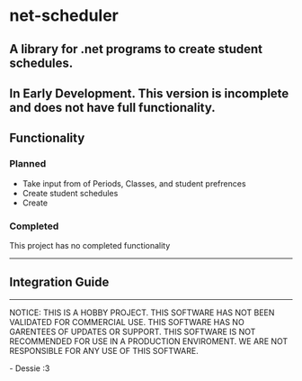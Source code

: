 # net-scheduler
A library for .net programs to create student schedules.
---
In Early Development. This version is incomplete and does not have full functionality.
---
## Functionality
### Planned
- Take input from of Periods, Classes, and student prefrences
- Create student schedules 
- Create 
### Completed
This project has no completed functionality

---
## Integration Guide

---
NOTICE: THIS IS A HOBBY PROJECT. THIS SOFTWARE HAS NOT BEEN VALIDATED FOR COMMERCIAL USE. THIS SOFTWARE HAS NO GARENTEES OF UPDATES OR SUPPORT. THIS SOFTWARE IS NOT RECOMMENDED FOR USE IN A PRODUCTION ENVIROMENT. WE ARE NOT RESPONSIBLE FOR ANY USE OF THIS SOFTWARE.
 
 \- Dessie :3